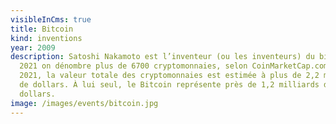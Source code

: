 ```yaml
---
visibleInCms: true
title: Bitcoin
kind: inventions
year: 2009
description: Satoshi Nakamoto est l’inventeur (ou les inventeurs) du bitcoin. En
  2021 on dénombre plus de 6700 cryptomonnaies, selon CoinMarketCap.com En avril
  2021, la valeur totale des cryptomonnaies est estimée à plus de 2,2 milliards
  de dollars. À lui seul, le Bitcoin représente près de 1,2 milliards de
  dollars.
image: /images/events/bitcoin.jpg
---
```

